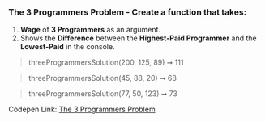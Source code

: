 ### The 3 Programmers Problem - Create a function that takes: 

1. **Wage** of **3 Programmers** as an argument. 
1. Shows the **Difference** between the **Highest-Paid Programmer** and the **Lowest-Paid** in the console.

> threeProgrammersSolution(200, 125, 89) ➞ 111 

> threeProgrammersSolution(45, 88, 20) ➞ 68

> threeProgrammersSolution(77, 50, 123) ➞ 73 

Codepen Link: [The 3 Programmers Problem](https://codepen.io/javascriptstudent/pen/mdeVLGp?editors=0012)